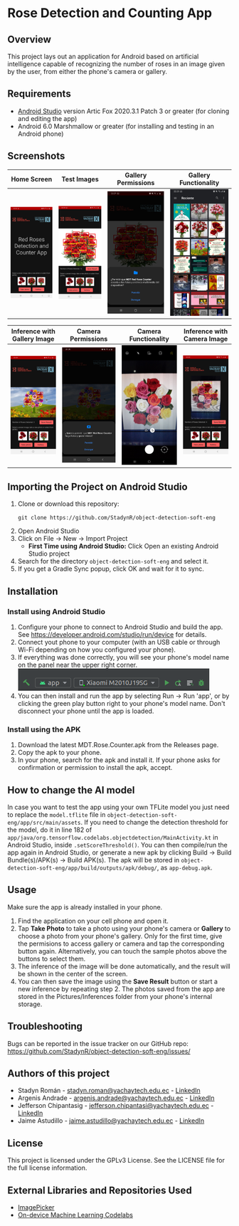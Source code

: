 # Rose Detection and Counting App

## Overview
This project lays out an application for Android based on artificial intelligence capable of recognizing the number of roses in an image given by the user, from either the phone's camera or gallery.
## Requirements
- [Android Studio](https://developer.android.com/studio) version Artic Fox 2020.3.1 Patch 3 or greater (for cloning and editing the app)
- Android 6.0 Marshmallow or greater (for installing and testing in an Android phone)
## Screenshots
     
|        Home Screen               |       Test Images                |         Gallery Permissions      |       Gallery Functionality      | 
:---------------------------------:|:--------------------------------:|:--------------------------------:|:---------------------------------:
|![Alt text](./assets/App%20(1).jpg)|![Alt text](./assets/App%20(2).jpg)|![Alt text](./assets/App%20(3).jpg)|![Alt text](./assets/App%20(4).jpg)|

| Inference with Gallery Image     |       Camera Permissions         |       Camera Functionality       |    Inference with Camera Image   | 
:---------------------------------:|:--------------------------------:|:--------------------------------:|:---------------------------------:
|![Alt text](./assets/App%20(5).jpg)|![Alt text](./assets/App%20(6).jpg)|![Alt text](./assets/App%20(7).jpg)|![Alt text](./assets/App%20(8).jpg)|

## Importing the Project on Android Studio
1. Clone or download this repository:
     ```
     git clone https://github.com/StadynR/object-detection-soft-eng
     ```
2. Open Android Studio
3. Click on File -> New -> Import Project
     - **First Time using Android Studio:** Click Open an existing Android Studio project
4. Search for the directory `object-detection-soft-eng` and select it.
5. If you get a Gradle Sync popup, click OK and wait for it to sync.

## Installation

### Install using Android Studio
1. Configure your phone to connect to Android Studio and build the app. See https://developer.android.com/studio/run/device for details.
2. Connect yout phone to your computer (with an USB cable or through Wi-Fi depending on how you configured your phone).
3. If everything was done correctly, you will see your phone's model name on the panel near the upper right corner.
     ![Model Name](./assets/model_name.png)
4. You can then install and run the app by selecting Run -> Run 'app', or by clicking the green play button right to your phone's model name. Don't disconnect your phone until the app is loaded.

### Install using the APK
1. Download the latest MDT.Rose.Counter.apk from the Releases page.
2. Copy the apk to your phone.
3. In your phone, search for the apk and install it. If your phone asks for confirmation or permission to install the apk, accept.

## How to change the AI model
In case you want to test the app using your own TFLite model you just need to replace the `model.tflite` file in `object-detection-soft-eng/app/src/main/assets`. If you need to change the detection threshold for the model, do it in line 182 of `app/java/org.tensorflow.codelabs.objectdetection/MainActivity.kt` in Android Studio, inside `.setScoreThreshold()`. You can then compile/run the app again in Android Studio, or generate a new apk by clicking Build -> Build Bundle(s)/APK(s) -> Build APK(s). The apk will be stored in `object-detection-soft-eng/app/build/outputs/apk/debug/`, as `app-debug.apk`.

## Usage
Make sure the app is already installed in your phone.
1. Find the application on your cell phone and open it.
2. Tap **Take Photo** to take a photo using your phone's camera or **Gallery** to choose a photo from your phone's gallery. Only for the first time, give the permisions to access gallery or camera and tap the corresponding button again. Alternatively, you can touch the sample photos above the buttons to select them.
3. The inference of the image will be done automatically, and the result will be shown in the center of the screen.
4. You can then save the image using the **Save Result** button or start a new inference by repeating step 2. The photos saved from the app are stored in the Pictures/Inferences folder from your phone's internal storage.

## Troubleshooting
Bugs can be reported in the issue tracker on our GitHub repo: https://github.com/StadynR/object-detection-soft-eng/issues/

## Authors of this project
- Stadyn Román - stadyn.roman@yachaytech.edu.ec - [LinkedIn](https://www.linkedin.com/in/stadyn/)
- Argenis Andrade - argenis.andrade@yachaytech.edu.ec - [LinkedIn](https://www.linkedin.com/in/argenisraz/) 
- Jefferson Chipantasig - jefferson.chipantasi@yachaytech.edu.ec - [LinkedIn](https://www.linkedin.com/in/javec/)
- Jaime Astudillo - jaime.astudillo@yachaytech.edu.ec - [LinkedIn](https://www.linkedin.com/in/jaime-astudillo-664754228/)

## License
This project is licensed under the GPLv3 License. See the LICENSE file for the full license information.

## External Libraries and Repositories Used
- [ImagePicker](https://github.com/Dhaval2404/ImagePicker)
- [On-device Machine Learning Codelabs](https://github.com/googlecodelabs/odml-pathways)

